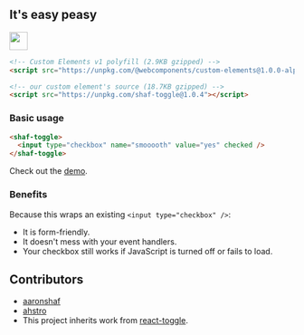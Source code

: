 ## It's easy peasy

<img src="https://d3vv6lp55qjaqc.cloudfront.net/items/3A2x0R3Z2E3q0R0i0E1i/Screen%20Recording%202016-11-24%20at%2011.43%20AM.gif?X-CloudApp-Visitor-Id=d6a8dd4490c61afdba8a0a2082273aa1&v=61a19333" height="32px" />

```html
<!-- Custom Elements v1 polyfill (2.9KB gzipped) -->
<script src="https://unpkg.com/@webcomponents/custom-elements@1.0.0-alpha.3"></script>
```

```html
<!-- our custom element's source (18.7KB gzipped) -->
<script src="https://unpkg.com/shaf-toggle@1.0.4"></script>
```

### Basic usage

```html
<shaf-toggle>
  <input type="checkbox" name="smooooth" value="yes" checked />
</shaf-toggle>
```

Check out the [demo](https://aaronshaf.github.io/shaf-toggle/).


### Benefits

Because this wraps an existing `<input type="checkbox" />`:

* It is form-friendly.
* It doesn't mess with your event handlers.
* Your checkbox still works if JavaScript is turned off or fails to load.

## Contributors

* [aaronshaf](https://github.com/aaronshaf)
* [ahstro](https://github.com/ahstro)
* This project inherits work from [react-toggle](https://github.com/aaronshaf/react-toggle).
